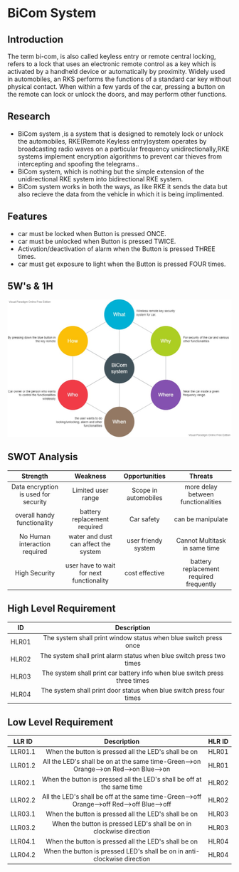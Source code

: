 # BiCom System
## Introduction
The term bi-com, is also called keyless entry or remote central locking, refers to a lock that uses an electronic remote control as a key which is activated by a handheld device or automatically by proximity. Widely used in automobiles, an RKS performs the functions of a standard car key without physical contact. When within a few yards of the car, pressing a button on the remote can lock or unlock the doors, and may perform other functions.
## Research
-   BiCom system ,is a system that is designed to remotely lock or unlock the automobiles, RKE(Remote Keyless entry)system operates by broadcasting radio waves on a particular  frequency unidirectionally,RKE systems implement encryption algorithms to prevent car thieves from intercepting and spoofing the telegrams..
-   BiCom system, which is nothing but the simple extension of the unidirectional RKE system into bidirectional RKE system.
-   BiCom system works in both the ways, as like RKE it sends the data but also recieve the data from the vehicle in which it is being implimented.
## Features
- car must be locked when Button is pressed ONCE.
- car must be unlocked when Button is pressed TWICE.
- Activation/deactivation of alarm when the Button is pressed THREE times.
- car must get exposure to light when the Button is pressed FOUR times.
## 5W's & 1H
![5W 1H](https://raw.githubusercontent.com/Vartik-Vats/Module3_Group-43/main/2_BiCom%20System/5_ImagesAndVideos/5W1H%20Questions.jpg) 
## SWOT Analysis
|Strength|Weakness|Opportunities|Threats|
|:--:|:--:|:--:|:--:|
|Data encryption is used for security|Limited user range|Scope in automobiles|more delay between functionalities|
|overall handy functionality|battery replacement required |Car safety|can be manipulate|
|No Human interaction required|water and dust can affect the system|user friendy system|Cannot Multitask in same time|
|High Security|user have to wait for next functionality|cost effective|battery replacement required frequently|
## High Level Requirement
|ID|Description|
|:--:|:--:|
|HLR01|The system shall print window status when blue switch press once|
|HLR02|The system shall print alarm status when blue switch press two times|
|HLR03|The system shall print car battery info when blue switch press three times|
|HLR04|The system shall print door status when blue switch press four times|
## Low Level Requirement
|LLR ID|Description|HLR ID|
|:--:|:--:|:--:|
|LLR01.1|When the button is pressed all the LED's shall be on|HLR01|
|LLR01.2|All the LED's shall be on at the same time-Green-->on Orange-->on Red-->on Blue-->on|HLR01|
|LLR02.1|When the button is pressed all the LED's shall be off at the same time|HLR02|
|LLR02.2|All the LED's shall be off at the same time-Green-->off Orange-->off Red-->off Blue-->off|HLR02|
|LLR03.1|When the button is pressed all the LED's shall be on|HLR03|
|LLR03.2|When the button is pressed LED's shall be on in clockwise direction|HLR03|
|LLR04.1|When the button is pressed all the LED's shall be on|HLR04|
|LLR04.2|When the button is pressed LED's shall be on in anti-clockwise direction|HLR04|
